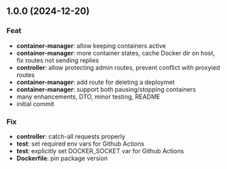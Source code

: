 ## 1.0.0 (2024-12-20)

### Feat

- **container-manager**: allow keeping containers active
- **container-manager**: more container states, cache Docker dir on host, fix routes not sending replies
- **controller**: allow protecting admin routes, prevent conflict with proxyied routes
- **container-manager**: add route for deleting a deploymet
- **container-manager**: support both pausing/stopping containers
- many enhancements, DTO, minor testing, README
- initial commit

### Fix

- **controller**: catch-all requests properly
- **test**: set required env vars for Github Actions
- **test**: explicitly set DOCKER_SOCKET var for Github Actions
- **Dockerfile**: pin package version
